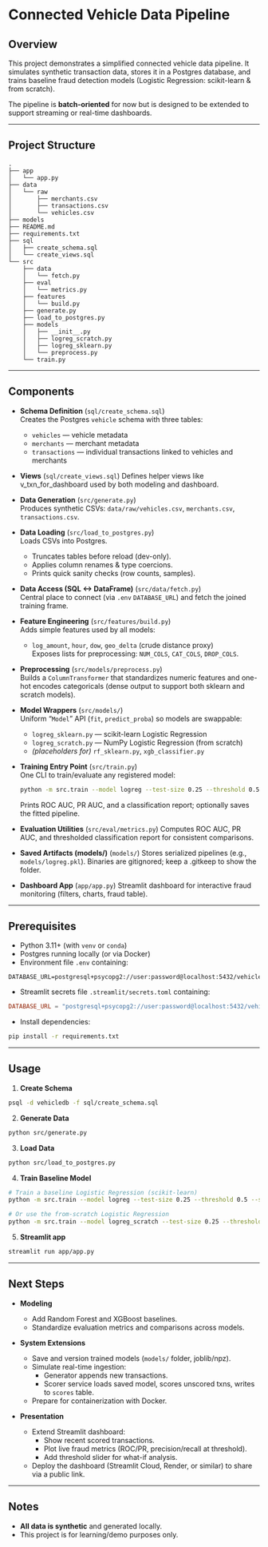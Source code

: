 # Connected Vehicle Data Pipeline

## Overview
This project demonstrates a simplified connected vehicle data pipeline.
It simulates synthetic transaction data, stores it in a Postgres database, and trains baseline fraud detection models (Logistic Regression: scikit-learn & from scratch).

The pipeline is **batch-oriented** for now but is designed to be extended to support streaming or real-time dashboards.

---

## Project Structure
```
.
├── app
│   └── app.py
├── data
│   └── raw
│       ├── merchants.csv
│       ├── transactions.csv
│       └── vehicles.csv
├── models
├── README.md
├── requirements.txt
├── sql
│   ├── create_schema.sql
│   └── create_views.sql
└── src
    ├── data
    │   └── fetch.py
    ├── eval
    │   └── metrics.py
    ├── features
    │   └── build.py
    ├── generate.py
    ├── load_to_postgres.py
    ├── models
    │   ├── __init__.py
    │   ├── logreg_scratch.py
    │   ├── logreg_sklearn.py
    │   └── preprocess.py
    └── train.py
```

---

## Components
- **Schema Definition** (`sql/create_schema.sql`)  
  Creates the Postgres `vehicle` schema with three tables:
  - `vehicles` — vehicle metadata  
  - `merchants` — merchant metadata  
  - `transactions` — individual transactions linked to vehicles and merchants  

- **Views** (`sql/create_views.sql`)
  Defines helper views like v_txn_for_dashboard used by both modeling and dashboard.

- **Data Generation** (`src/generate.py`)  
  Produces synthetic CSVs: `data/raw/vehicles.csv`, `merchants.csv`, `transactions.csv`.

- **Data Loading** (`src/load_to_postgres.py`)  
  Loads CSVs into Postgres.  
  - Truncates tables before reload (dev-only).  
  - Applies column renames & type coercions.  
  - Prints quick sanity checks (row counts, samples).

- **Data Access (SQL <-> DataFrame)** (`src/data/fetch.py`)  
  Central place to connect (via `.env` `DATABASE_URL`) and fetch the joined training frame.

- **Feature Engineering** (`src/features/build.py`)  
  Adds simple features used by all models:  
  - `log_amount`, `hour`, `dow`, `geo_delta` (crude distance proxy)  
  Exposes lists for preprocessing: `NUM_COLS`, `CAT_COLS`, `DROP_COLS`.

- **Preprocessing** (`src/models/preprocess.py`)  
  Builds a `ColumnTransformer` that standardizes numeric features and one-hot encodes categoricals
  (dense output to support both sklearn and scratch models).

- **Model Wrappers** (`src/models/`)  
  Uniform “`Model`” API (`fit`, `predict_proba`) so models are swappable:
  - `logreg_sklearn.py` — scikit-learn Logistic Regression
  - `logreg_scratch.py` — NumPy Logistic Regression (from scratch)
  - *(placeholders for)* `rf_sklearn.py`, `xgb_classifier.py`

- **Training Entry Point** (`src/train.py`)  
  One CLI to train/evaluate any registered model:
  ```bash
  python -m src.train --model logreg --test-size 0.25 --threshold 0.5 --save models/logreg.pkl
  ```
  Prints ROC AUC, PR AUC, and a classification report; optionally saves the fitted pipeline.

- **Evaluation Utilities** (`src/eval/metrics.py`)
  Computes ROC AUC, PR AUC, and thresholded classification report for consistent comparisons.

- **Saved Artifacts (models/)** (`models/`)
  Stores serialized pipelines (e.g., `models/logreg.pkl`). 
  Binaries are gitignored; keep a .gitkeep to show the folder.

- **Dashboard App** (`app/app.py`) 
  Streamlit dashboard for interactive fraud monitoring (filters, charts, fraud table).

---

## Prerequisites
- Python 3.11+ (with `venv` or `conda`)  
- Postgres running locally (or via Docker)  
- Environment file `.env` containing:
```dotenv
DATABASE_URL=postgresql+psycopg2://user:password@localhost:5432/vehicledb
```
- Streamlit secrets file `.streamlit/secrets.toml` containing:
```toml
DATABASE_URL = "postgresql+psycopg2://user:password@localhost:5432/vehicledb"
```
- Install dependencies:
```bash
pip install -r requirements.txt
```

---

## Usage
1.  **Create Schema**
```bash
psql -d vehicledb -f sql/create_schema.sql
```
2.  **Generate Data**
```bash
python src/generate.py
```
3.  **Load Data**
```bash
python src/load_to_postgres.py
```
4.  **Train Baseline Model**
```bash
# Train a baseline Logistic Regression (scikit-learn)
python -m src.train --model logreg --test-size 0.25 --threshold 0.5 --save models/logreg.pkl

# Or use the from-scratch Logistic Regression
python -m src.train --model logreg_scratch --test-size 0.25 --threshold 0.5 --save models/scratch_logreg.pkl
```
5.  **Streamlit app**
```bash
streamlit run app/app.py
```

---

## Next Steps
- **Modeling**
  - Add Random Forest and XGBoost baselines.
  - Standardize evaluation metrics and comparisons across models.

- **System Extensions**
  - Save and version trained models (`models/` folder, joblib/npz).
  - Simulate real-time ingestion:
    - Generator appends new transactions.
    - Scorer service loads saved model, scores unscored txns, writes to `scores` table.
  - Prepare for containerization with Docker.

- **Presentation**
  - Extend Streamlit dashboard:
    - Show recent scored transactions.
    - Plot live fraud metrics (ROC/PR, precision/recall at threshold).
    - Add threshold slider for what-if analysis.
  - Deploy the dashboard (Streamlit Cloud, Render, or similar) to share via a public link.

---

## Notes
- **All data is synthetic** and generated locally.
- This project is for learning/demo purposes only.
